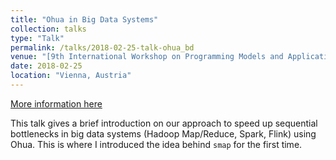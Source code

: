 ```yaml
---
title: "Ohua in Big Data Systems"
collection: talks
type: "Talk"
permalink: /talks/2018-02-25-talk-ohua_bd
venue: "[9th International Workshop on Programming Models and Applications for Multicores and Manycores](https://ppopp18.sigplan.org/track/pmam-2018)"
date: 2018-02-25
location: "Vienna, Austria"
---
```


[More information here](https://sertel.github.io/files/ohua_big_data_pmam_2018_talk.pdf)

This talk gives a brief introduction on our approach to speed up sequential bottlenecks in big data systems (Hadoop Map/Reduce, Spark, Flink) using Ohua. This is where I introduced the idea behind `smap` for the first time.
